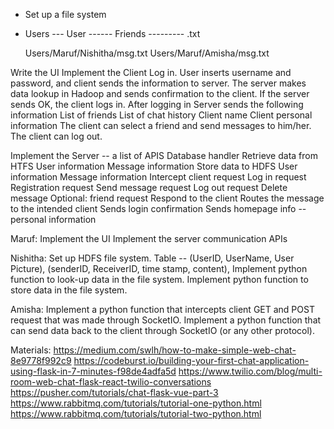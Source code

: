 

* Set up a file system
* Users
   --- User
   ------ Friends
   --------- .txt 
   
   Users/Maruf/Nishitha/msg.txt
   Users/Maruf/Amisha/msg.txt


Write the UI
Implement the Client 
Log in. User inserts username and password, and client sends the information to server. The server makes data lookup in Hadoop and sends confirmation to the client. If the server sends OK, the client logs in. 
After logging in Server sends the following information
List of friends
List of chat history
Client name
Client personal information
The client can select a friend and send messages to him/her.
The client can log out.


Implement the Server -- a list of APIS
Database handler
Retrieve data from HTFS
User information
Message information
Store data to HDFS
User information
Message information
Intercept client request
Log in request
Registration request
Send message request
Log out request
Delete message
Optional: friend request
Respond to the client
Routes the message to the intended client
Sends login confirmation
Sends homepage info -- personal information


Maruf:
Implement the UI
Implement the server communication APIs

Nishitha:
Set up HDFS file system. Table -- <USER> (UserID, UserName, User Picture), <Message> (senderID, ReceiverID, time stamp, content), 
Implement python function to look-up data in the file system.
Implement python function to store data in the file system.

Amisha:
Implement a python function that intercepts client GET and POST request that was made through SocketIO.
Implement a python function that can send data back to the client through SocketIO (or any other protocol). 


Materials:
https://medium.com/swlh/how-to-make-simple-web-chat-8e9778f992c9
https://codeburst.io/building-your-first-chat-application-using-flask-in-7-minutes-f98de4adfa5d
https://www.twilio.com/blog/multi-room-web-chat-flask-react-twilio-conversations
https://pusher.com/tutorials/chat-flask-vue-part-3
https://www.rabbitmq.com/tutorials/tutorial-one-python.html
https://www.rabbitmq.com/tutorials/tutorial-two-python.html


